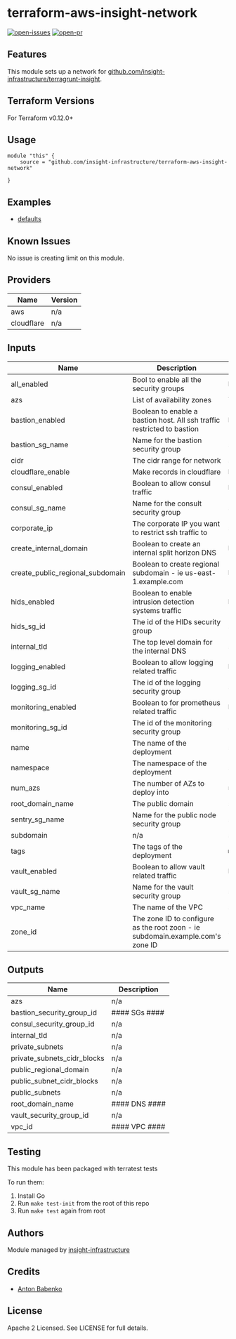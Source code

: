 # terraform-aws-insight-network

[![open-issues](https://img.shields.io/github/issues-raw/insight-infrastructure/terraform-aws-insight-network?style=for-the-badge)](https://github.com/insight-infrastructure/terraform-aws-insight-network/issues)
[![open-pr](https://img.shields.io/github/issues-pr-raw/insight-infrastructure/terraform-aws-insight-network?style=for-the-badge)](https://github.com/insight-infrastructure/terraform-aws-insight-network/pulls)

## Features

This module sets up a network for [github.com/insight-infrastructure/terragrunt-insight](github.com/insight-infrastructure/terragrunt-insight).

## Terraform Versions

For Terraform v0.12.0+

## Usage

```
module "this" {
    source = "github.com/insight-infrastructure/terraform-aws-insight-network"

}
```
## Examples

- [defaults](https://github.com/insight-infrastructure/terraform-aws-insight-network/tree/master/examples/defaults)

## Known  Issues
No issue is creating limit on this module.

<!-- BEGINNING OF PRE-COMMIT-TERRAFORM DOCS HOOK -->
## Providers

| Name | Version |
|------|---------|
| aws | n/a |
| cloudflare | n/a |

## Inputs

| Name | Description | Type | Default | Required |
|------|-------------|------|---------|:-----:|
| all\_enabled | Bool to enable all the security groups | `bool` | `false` | no |
| azs | List of availability zones | `list(string)` | `[]` | no |
| bastion\_enabled | Boolean to enable a bastion host.  All ssh traffic restricted to bastion | `bool` | `false` | no |
| bastion\_sg\_name | Name for the bastion security group | `string` | `"bastion-sg"` | no |
| cidr | The cidr range for network | `string` | `"10.0.0.0/16"` | no |
| cloudflare\_enable | Make records in cloudflare | `bool` | `false` | no |
| consul\_enabled | Boolean to allow consul traffic | `bool` | `false` | no |
| consul\_sg\_name | Name for the consult security group | `string` | `"consul-sg"` | no |
| corporate\_ip | The corporate IP you want to restrict ssh traffic to | `string` | `""` | no |
| create\_internal\_domain | Boolean to create an internal split horizon DNS | `bool` | `false` | no |
| create\_public\_regional\_subdomain | Boolean to create regional subdomain - ie us-east-1.example.com | `bool` | `false` | no |
| hids\_enabled | Boolean to enable intrusion detection systems traffic | `bool` | `false` | no |
| hids\_sg\_id | The id of the HIDs security group | `string` | `""` | no |
| internal\_tld | The top level domain for the internal DNS | `string` | `"internal"` | no |
| logging\_enabled | Boolean to allow logging related traffic | `bool` | `false` | no |
| logging\_sg\_id | The id of the logging security group | `string` | `""` | no |
| monitoring\_enabled | Boolean to for prometheus related traffic | `bool` | `false` | no |
| monitoring\_sg\_id | The id of the monitoring security group | `string` | `""` | no |
| name | The name of the deployment | `string` | `"polkadot-api"` | no |
| namespace | The namespace of the deployment | `string` | `"insight"` | no |
| num\_azs | The number of AZs to deploy into | `number` | `0` | no |
| root\_domain\_name | The public domain | `string` | `""` | no |
| sentry\_sg\_name | Name for the public node security group | `string` | `"sentry-sg"` | no |
| subdomain | n/a | `string` | `""` | no |
| tags | The tags of the deployment | `map(string)` | `{}` | no |
| vault\_enabled | Boolean to allow vault related traffic | `bool` | `false` | no |
| vault\_sg\_name | Name for the vault security group | `string` | `"vault-sg"` | no |
| vpc\_name | The name of the VPC | `string` | `""` | no |
| zone\_id | The zone ID to configure as the root zoon - ie subdomain.example.com's zone ID | `string` | `""` | no |

## Outputs

| Name | Description |
|------|-------------|
| azs | n/a |
| bastion\_security\_group\_id | #### SGs #### |
| consul\_security\_group\_id | n/a |
| internal\_tld | n/a |
| private\_subnets | n/a |
| private\_subnets\_cidr\_blocks | n/a |
| public\_regional\_domain | n/a |
| public\_subnet\_cidr\_blocks | n/a |
| public\_subnets | n/a |
| root\_domain\_name | #### DNS #### |
| vault\_security\_group\_id | n/a |
| vpc\_id | #### VPC #### |

<!-- END OF PRE-COMMIT-TERRAFORM DOCS HOOK -->

## Testing
This module has been packaged with terratest tests

To run them:

1. Install Go
2. Run `make test-init` from the root of this repo
3. Run `make test` again from root

## Authors

Module managed by [insight-infrastructure](https://github.com/insight-infrastructure)

## Credits

- [Anton Babenko](https://github.com/antonbabenko)

## License

Apache 2 Licensed. See LICENSE for full details.